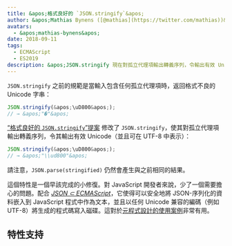 ```yaml
---
title: &apos;格式良好的 `JSON.stringify`&apos;
author: &apos;Mathias Bynens ([@mathias](https://twitter.com/mathias))&apos;
avatars:
  - &apos;mathias-bynens&apos;
date: 2018-09-11
tags:
  - ECMAScript
  - ES2019
description: &apos;JSON.stringify 現在對孤立代理項輸出轉義序列，令輸出有效 Unicode（並且可在 UTF-8 中表示）。&apos;
---
```

`JSON.stringify` 之前的規範是當輸入包含任何孤立代理項時，返回格式不良的 Unicode 字串：

```js
JSON.stringify(&apos;\uD800&apos;);
// → &apos;"�"&apos;
```

[“格式良好的 `JSON.stringify`”提案](https://github.com/tc39/proposal-well-formed-stringify) 修改了 `JSON.stringify`，使其對孤立代理項輸出轉義序列，令其輸出有效 Unicode（並且可在 UTF-8 中表示）：

<!--truncate-->
```js
JSON.stringify(&apos;\uD800&apos;);
// → &apos;"\\ud800"&apos;
```

請注意，`JSON.parse(stringified)` 仍然會產生與之前相同的結果。

這個特性是一個早該完成的小修復。對 JavaScript 開發者來說，少了一個需要擔心的問題。配合 [_JSON ⊂ ECMAScript_](/features/subsume-json)，它使得可以安全地將 JSON-序列化的資料嵌入到 JavaScript 程式中作為文本，並且以任何 Unicode 兼容的編碼（例如 UTF-8）將生成的程式碼寫入磁碟。這對於[元程式設計的使用案例](/features/subsume-json#embedding-json)非常有用。

## 特性支持

<feature-support chrome="72 /blog/v8-release-72#well-formed-json.stringify"
                 firefox="64"
                 safari="12.1"
                 nodejs="12 https://twitter.com/mathias/status/1120700101637353473"
                 babel="yes https://github.com/zloirock/core-js#ecmascript-json"></feature-support>
